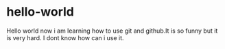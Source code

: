 # hello-world
Hello world now i am learning how to use git and github.It is so funny but it is very hard.
I dont know how can i use it. 
